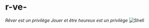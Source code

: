 # r-ve-
*Rêver est un privilège* 
_*Jouer et être heureux est un privilège*_
![Shell](https://doulika7.github.io/r-ve-/)
